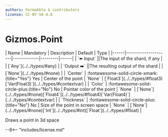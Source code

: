 ```yaml
---
authors: Formabble & contributors
license: CC-BY-SA-4.0
---
```



# Gizmos.Point

<div class="sh-parameters" markdown="1">
| Name | Mandatory | Description | Default | Type |
|------|---------------------|-------------|---------|------|
| `⬅️ Input` ||The input of the shard, if any | | [`Any`](../../types/#any) |
| `Output ➡️` ||The resulting output of the shard | | [`None`](../../types/#none) |
| `Center` | :fontawesome-solid-circle-xmark:{title="Yes"} Yes  | Center of the point | `None` | [`Float3`](../../types/#float3)[`Var(Float3)`](../../types/#contextvar) |
| `Color` | :fontawesome-solid-circle-plus:{title="No"} No  | Pointar color of the point | `None` | [`None`](../../types/#none)[`Float4`](../../types/#float4)[`Var(Float4)`](../../types/#contextvar) |
| `Thickness` | :fontawesome-solid-circle-plus:{title="No"} No  | Size of the point in screen space | `None` | [`None`](../../types/#none)[`Int`](../../types/#int)[`Float`](../../types/#float) |

</div>

Draws a point in 3d space

--8<-- "includes/license.md"


